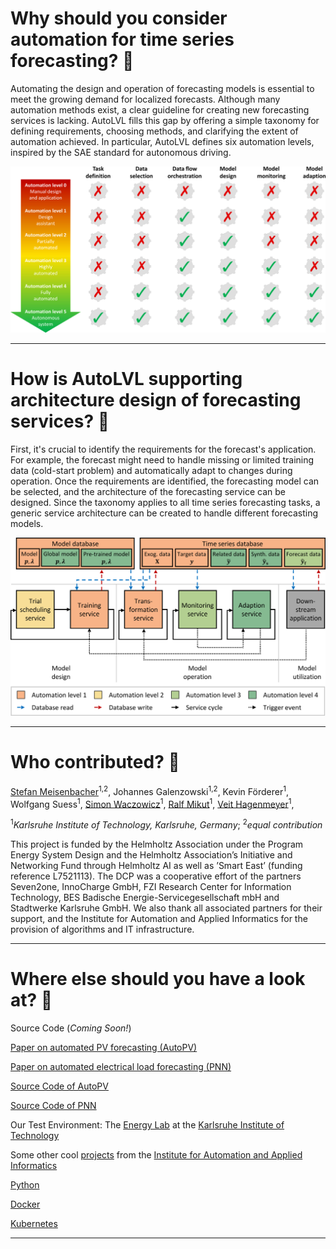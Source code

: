 <!----AutoLVL---->
<!----_Automation level taxonomy for time series forecasting services_---->

# Why should you consider automation for time series forecasting? 🤔
Automating the design and operation of forecasting models is essential to meet the growing demand for localized forecasts.
Although many automation methods exist, a clear guideline for creating new forecasting services is lacking.
AutoLVL fills this gap by offering a simple taxonomy for defining requirements, choosing methods, and clarifying the extent of automation achieved.
In particular, AutoLVL defines six automation levels, inspired by the SAE standard for autonomous driving.

<img src="media/taxonomy.png" width=630>

_____________________

# How is AutoLVL supporting architecture design of forecasting services? 🙌
First, it's crucial to identify the requirements for the forecast's application.
For example, the forecast might need to handle missing or limited training data (cold-start problem) and automatically adapt to changes during operation.
Once the requirements are identified, the forecasting model can be selected, and the architecture of the forecasting service can be designed.
Since the taxonomy applies to all time series forecasting tasks, a generic service architecture can be created to handle different forecasting models.

<img src="media/architecture.png" width=630>

_____________________

# Who contributed? 🤝

[Stefan Meisenbacher](https://github.com/smeisen)<sup>1,2</sup>,
Johannes Galenzowski<sup>1,2</sup>,
Kevin Förderer<sup>1</sup>,
Wolfgang Suess<sup>1</sup>,
[Simon Waczowicz](https://www.iai.kit.edu/Ansprechpersonen_2620.php)<sup>1</sup>,
[Ralf Mikut](https://www.iai.kit.edu/Ansprechpersonen_1030.php)<sup>1</sup>,
[Veit Hagenmeyer](https://www.iai.kit.edu/Ansprechpersonen_1213.php)<sup>1</sup>,

<sup>1</sup>_Karlsruhe Institute of Technology, Karlsruhe, Germany_;
<sup>2</sup>_equal contribution_

This project is funded by the Helmholtz Association under the Program Energy System Design and the Helmholtz Association’s Initiative and Networking Fund through Helmholtz AI as well as ’Smart East’ (funding reference L7521113).
The DCP was a cooperative effort of the partners Seven2one, InnoCharge GmbH, FZI Research Center for Information Technology, BES Badische Energie-Servicegesellschaft mbH and Stadtwerke Karlsruhe GmbH.
We also thank all associated partners for their support, and the Institute for Automation and Applied Informatics for the provision of algorithms and IT infrastructure.
_____________________

# Where else should you have a look at? 🔎
Source Code (_Coming Soon!_)

[Paper on automated PV forecasting (AutoPV)](https://dl.acm.org/doi/10.1145/3575813.3597348)

[Paper on automated electrical load forecasting (PNN)](https://dl.acm.org/doi/10.1145/3396851.3397683)

[Source Code of AutoPV](https://github.com/SMEISEN/AutoPV)

[Source Code of PNN](https://github.com/benHeid/Profile-Neural-Network)

Our Test Environment: The [Energy Lab](https://www.elab.kit.edu/) at the [Karlsruhe Institute of Technology](https://www.kit.edu/english/index.php)

Some other cool [projects](https://github.com/KIT-IAI) from the [Institute for Automation and Applied Informatics](https://www.iai.kit.edu/english/index.php)

[Python](https://www.python.org/)

[Docker](https://www.docker.com/) 

[Kubernetes](https://kubernetes.io/)

_____________________
